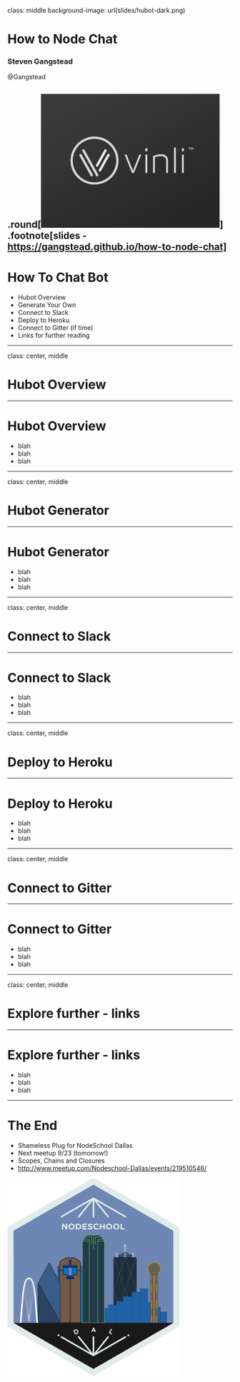 class: middle
background-image: url(slides/hubot-dark.png)

# How to Node Chat
### Steven Gangstead

@Gangstead

.round[![:scale 16%](slides/vinli-logo.gif)]
.footnote[slides - https://gangstead.github.io/how-to-node-chat]
---

# How To Chat Bot

- Hubot Overview
- Generate Your Own
- Connect to Slack
- Deploy to Heroku
- Connect to Gitter (if time)
- Links for further reading
---
class: center, middle
# Hubot Overview

---
# Hubot Overview

- blah
- blah
- blah
---
class: center, middle
# Hubot Generator

---
# Hubot Generator

- blah
- blah
- blah
---
class: center, middle
# Connect to Slack

---
# Connect to Slack

- blah
- blah
- blah
---
class: center, middle
# Deploy to Heroku

---
# Deploy to Heroku

- blah
- blah
- blah
---
class: center, middle
# Connect to Gitter

---
# Connect to Gitter

- blah
- blah
- blah
---
class: center, middle
# Explore further - links

---
# Explore further - links

- blah
- blah
- blah

---

# The End

- Shameless Plug for NodeSchool Dallas
 - Next meetup 9/23 (tomorrow!)
 - Scopes, Chains and Closures
 - http://www.meetup.com/Nodeschool-Dallas/events/219510546/

![:scale 20%](slides/nodeschool-dallas-skyline.png)
